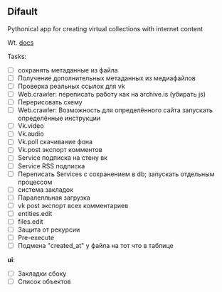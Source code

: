 ## Difault

Pythonical app for creating virtual collections with internet content

Wt. [docs](docs/ru/README.md)
<!--![lcms work scheme](readme/scheme.jpg)-->

Tasks:

- [ ] сохранять метаданные из файла
- [ ] Получение дополнительных метаданных из медиафайлов
- [ ] Проверка реальных ссылок для vk
- [ ] Web.crawler: переписать работу как на archive.is (убирать js)
- [ ] Перерисовать схему
- [ ] Web.crawler: Возможность для определённого сайта запускать определённые инструкции
- [ ] Vk.video
- [ ] Vk.audio
- [ ] Vk.poll скачивание фона
- [ ] Vk.post экспорт комментов
- [ ] Service подписка на стену вк
- [ ] Service RSS подписка
- [ ] Переписать Services с сохранением в db; запускать отдельным процессом
- [ ] система закладок
- [ ] Паралелльная загрузка
- [ ] vk post экспорт всех комментариев
- [ ] entities.edit
- [ ] files.edit
- [ ] Защита от рекурсии
- [ ] Pre-execute 
- [ ] Подмена "created_at" у файла на тот что в таблице

**ui**:
- [ ] Закладки сбоку
- [ ] Список объектов

